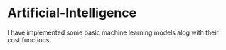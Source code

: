 # Artificial-Intelligence

I have implemented some basic machine learning models alog with their cost functions
